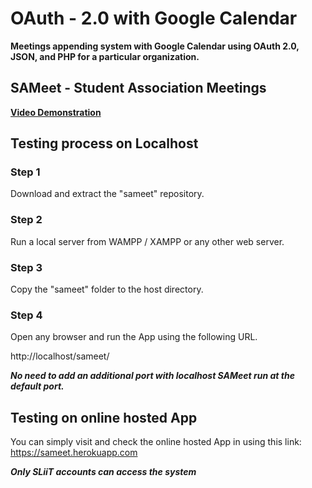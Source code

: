 # OAuth - 2.0 with Google Calendar

**Meetings appending system with Google Calendar using OAuth 2.0, JSON, and PHP for a particular organization.**

## SAMeet - Student Association Meetings

**[Video Demonstration](https://sameet.herokuapp.com)**

## Testing process on Localhost

### Step 1
Download and extract the "sameet" repository.

### Step 2
Run a local server from WAMPP / XAMPP or any other web server.

### Step 3
Copy the "sameet" folder to the host directory.

### Step 4
Open any browser and run the App using the following URL.

http://localhost/sameet/

***No need to add an additional port with localhost SAMeet run at the default port.***

## Testing on online hosted App

You can simply visit and check the online hosted App in using this link: https://sameet.herokuapp.com

***Only SLiiT accounts can access the system***